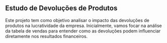 ## Estudo de Devoluções de Produtos
Este projeto tem como objetivo analisar o impacto das devoluções de produtos na lucratividade da empresa. Inicialmente, vamos focar na análise da tabela de vendas para entender como as devoluções podem influenciar diretamente nos resultados financeiros.


